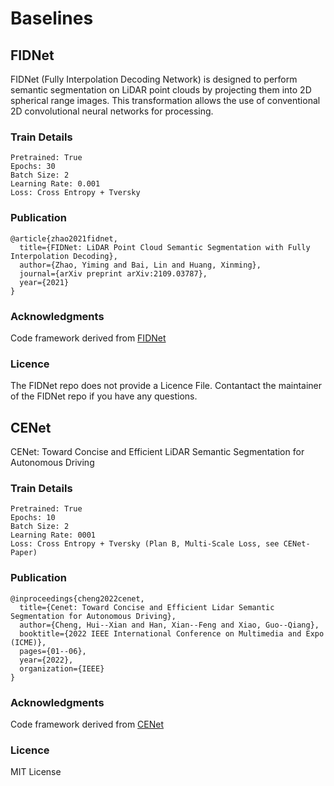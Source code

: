 # Baselines


## FIDNet
FIDNet (Fully Interpolation Decoding Network) is designed to perform semantic segmentation on LiDAR point clouds by projecting them into 2D spherical range images. This transformation allows the use of conventional 2D convolutional neural networks for processing.

### Train Details ###
```
Pretrained: True
Epochs: 30
Batch Size: 2
Learning Rate: 0.001
Loss: Cross Entropy + Tversky
```
### Publication ###
```
@article{zhao2021fidnet,
  title={FIDNet: LiDAR Point Cloud Semantic Segmentation with Fully Interpolation Decoding},
  author={Zhao, Yiming and Bai, Lin and Huang, Xinming},
  journal={arXiv preprint arXiv:2109.03787},
  year={2021}
}
```
### Acknowledgments ###
Code framework derived from [FIDNet](https://github.com/placeforyiming/IROS21-FIDNet-SemanticKITTI)

### Licence ###
The FIDNet repo does not provide a Licence File. Contantact the maintainer of the FIDNet repo if you have any questions.

## CENet
CENet: Toward Concise and Efficient LiDAR Semantic Segmentation for Autonomous Driving

### Train Details ###
```
Pretrained: True
Epochs: 10
Batch Size: 2
Learning Rate: 0001
Loss: Cross Entropy + Tversky (Plan B, Multi-Scale Loss, see CENet-Paper)
```

### Publication ###
```
@inproceedings{cheng2022cenet,
  title={Cenet: Toward Concise and Efficient Lidar Semantic Segmentation for Autonomous Driving},
  author={Cheng, Hui--Xian and Han, Xian--Feng and Xiao, Guo--Qiang},
  booktitle={2022 IEEE International Conference on Multimedia and Expo (ICME)},
  pages={01--06},
  year={2022},
  organization={IEEE}
}
```
### Acknowledgments ###
Code framework derived from [CENet](https://github.com/huixiancheng/CENet)

### Licence ###
MIT License
